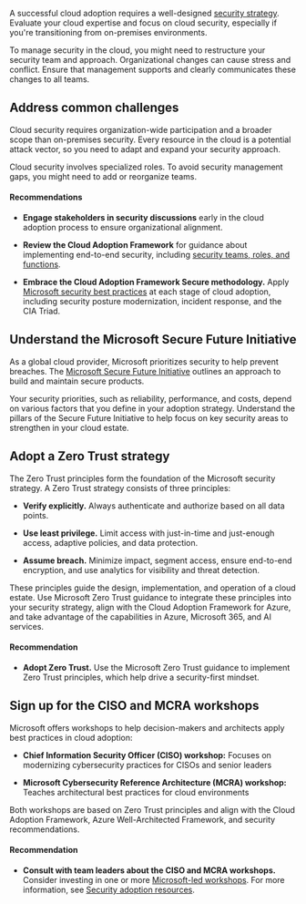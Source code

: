 A successful cloud adoption requires a well-designed [security strategy](/azure/cloud-adoption-framework/strategy/inform/security). Evaluate your cloud expertise and focus on cloud security, especially if you're transitioning from on-premises environments.

To manage security in the cloud, you might need to restructure your security team and approach. Organizational changes can cause stress and conflict. Ensure that management supports and clearly communicates these changes to all teams.

## Address common challenges

Cloud security requires organization-wide participation and a broader scope than on-premises security. Every resource in the cloud is a potential attack vector, so you need to adapt and expand your security approach.

Cloud security involves specialized roles. To avoid security management gaps, you might need to add or reorganize teams.

#### Recommendations

- **Engage stakeholders in security discussions** early in the cloud adoption process to ensure organizational alignment.

- **Review the Cloud Adoption Framework** for guidance about implementing end-to-end security, including [security teams, roles, and functions](/azure/cloud-adoption-framework/secure/teams-roles).
- **Embrace the Cloud Adoption Framework Secure methodology.** Apply [Microsoft security best practices](/azure/cloud-adoption-framework/secure/overview) at each stage of cloud adoption, including security posture modernization, incident response, and the CIA Triad.

## Understand the Microsoft Secure Future Initiative

As a global cloud provider, Microsoft prioritizes security to help prevent breaches. The [Microsoft Secure Future Initiative](https://www.microsoft.com/trust-center/security/secure-future-initiative) outlines an approach to build and maintain secure products.

Your security priorities, such as reliability, performance, and costs, depend on various factors that you define in your adoption strategy. Understand the pillars of the Secure Future Initiative to help focus on key security areas to strengthen in your cloud estate.

## Adopt a Zero Trust strategy

The Zero Trust principles form the foundation of the Microsoft security strategy. A Zero Trust strategy consists of three principles:

- **Verify explicitly.** Always authenticate and authorize based on all data points.

- **Use least privilege.** Limit access with just-in-time and just-enough access, adaptive policies, and data protection.
- **Assume breach.** Minimize impact, segment access, ensure end-to-end encryption, and use analytics for visibility and threat detection.

These principles guide the design, implementation, and operation of a cloud estate. Use Microsoft Zero Trust guidance to integrate these principles into your security strategy, align with the Cloud Adoption Framework for Azure, and take advantage of the capabilities in Azure, Microsoft 365, and AI services.

#### Recommendation

- **Adopt Zero Trust.** Use the Microsoft Zero Trust guidance to implement Zero Trust principles, which help drive a security-first mindset.

## Sign up for the CISO and MCRA workshops

Microsoft offers workshops to help decision-makers and architects apply best practices in cloud adoption:

- **Chief Information Security Officer (CISO) workshop:** Focuses on modernizing cybersecurity practices for CISOs and senior leaders

- **Microsoft Cybersecurity Reference Architecture (MCRA) workshop:** Teaches architectural best practices for cloud environments

Both workshops are based on Zero Trust principles and align with the Cloud Adoption Framework, Azure Well-Architected Framework, and security recommendations.

#### Recommendation

- **Consult with team leaders about the CISO and MCRA workshops.** Consider investing in one or more [Microsoft-led workshops](/security/adoption/adoption#microsoft-led-workshops). For more information, see [Security adoption resources](/security/adoption/adoption).

